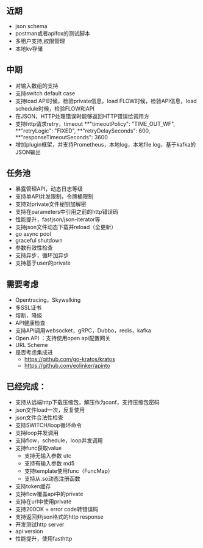 ## 近期
* json schema
* postman或者apifox的测试脚本
* 多租户支持,权限管理
* 本地kv存储

## 中期
* 对输入数组的支持
* 支持switch default case
* 支持load API时候，检验private信息，load FLOW时候，检验API信息，load schedule时候，检验FLOW和API
* 在JSON，HTTP处理错误时能够返回HTTP错误给调用方
* 支持http请求retry，timeout
 **"timeoutPolicy": "TIME_OUT_WF",
 **"retryLogic": "FIXED",
 **"retryDelaySeconds": 600,
 **"responseTimeoutSeconds": 3600
* 增加plugin框架，并支持Prometheus，本地log，本地file log，基于kafka的JSON输出
## 任务池
* 暴露管理API，动态日志等级
* 支持单API并发限制，令牌桶限制
* 支持对private文件秘钥加解密
* 支持在parameters中引用之前的http错误码
* 性能提升，fastjson/json-iterator等
* 支持json文件动态下载并reload（全更新）
* go async pool
* graceful shutdown
* 参数有效性检查
* 支持异步，循环加异步
* 支持基于user的private
## 需要考虑
* Opentracing，Skywalking
* 多SSL证书
* 熔断，降级
* API健康检查
* 支持API调用websocket，gRPC，Dubbo，redis，kafka
* Open API ：支持使用open api配置网关
* URL Scheme
* 是否考虑集成进
    * https://github.com/go-kratos/kratos
    * https://github.com/eolinker/apinto

## 已经完成：
* 支持从远端http下载压缩包，解压作为conf，支持压缩包密码
* json文件load一次，反复使用
* json文件合法性检查
* 支持SWITCH/loop循环命令
* 支持loop并发调用
* 支持flow，schedule，loop并发调用
* 支持func获取value
    * 支持无输入参数 utc 
    * 支持有输入参数 md5
    * 支持template使用func（FuncMap）
    * 支持从.so动态注册函数
* 支持token缓存
* 支持flow覆盖api中的private
* 支持在url中使用private
* 支持200OK + error code转错误码
* 支持返回非json格式的http response
* 开发测试http server
* api version
* 性能提升，使用fasthttp